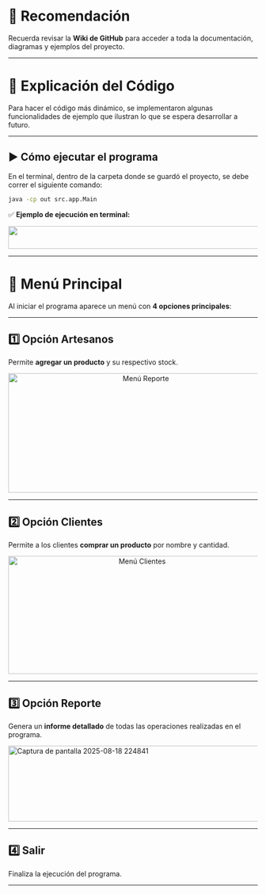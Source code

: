 # 📌 Recomendación  
Recuerda revisar la **Wiki de GitHub** para acceder a toda la documentación, diagramas y ejemplos del proyecto.  

---
# 📘 Explicación del Código  

Para hacer el código más dinámico, se implementaron algunas funcionalidades de ejemplo que ilustran lo que se espera desarrollar a futuro.  

---

## ▶️ Cómo ejecutar el programa  

En el terminal, dentro de la carpeta donde se guardó el proyecto, se debe correr el siguiente comando:  

```bash
java -cp out src.app.Main
```


✅ **Ejemplo de ejecución en terminal:**  

<p align="center"> 
  <img width="1469" height="46" alt="Ejecución en terminal" src="https://github.com/user-attachments/assets/9e6f9117-cbcc-4829-9d64-f09b9539403b" /> 
</p>  

---

# 📑 Menú Principal  

Al iniciar el programa aparece un menú con **4 opciones principales**:  

---

## 1️⃣ Opción Artesanos  
Permite **agregar un producto** y su respectivo stock.  

<p align="center"> 
  <img width="540" height="241" alt="Menú Reporte" src="https://github.com/user-attachments/assets/513b2e16-06d3-40da-bb84-b698be237f04" /> 
</p> 

---

## 2️⃣ Opción Clientes  
Permite a los clientes **comprar un producto** por nombre y cantidad.  

<p align="center"> 
  <img width="525" height="238" alt="Menú Clientes" src="https://github.com/user-attachments/assets/c9e5202a-26a4-4bb0-8e77-d53d8016780d" /> 
</p>  

---

## 3️⃣ Opción Reporte  
Genera un **informe detallado** de todas las operaciones realizadas en el programa.  

 <img width="588" height="153" alt="Captura de pantalla 2025-08-18 224841" src="https://github.com/user-attachments/assets/3f47e466-2688-40d4-a9f7-3028582cb064" />


---

## 4️⃣ Salir  
Finaliza la ejecución del programa.  

---

